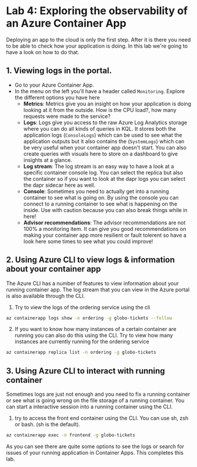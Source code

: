 # Lab 4: Exploring the observability of an Azure Container App

Deploying an app to the cloud is only the first step. After it is there you need to be able to check how your application is doing. In this lab we're going to have a look on how to do that.

## 1. Viewing logs in the portal.
- Go to your Azure Container App. 
- In the menu on the left you'll have a header called `Monitoring`. Explore the different options you have here
  - **Metrics**: Metrics give you an insight on how your application is doing looking at it from the outside. How is the CPU load?, how many requests were made to the service?
  - **Logs**: Logs give you access to the raw Azure Log Analytics storage where you can do all kinds of queries in KQL. It stores both the application logs (`ConsoleLogs`) which can be used to see what the application outputs but it also contains the (`SystemLogs`) which can be very useful when your container app doesn't start. You can also create queries with visuals here to store on a dashboard to give insights at a glance.
  - **Log stream**: The log stream is an easy way to have a look at a specific container console log. You can select the replica but also the container so if you want to look at the dapr logs you can select the dapr sidecar here as well.
  - **Console**: Sometimes you need to actually get into a running container to see what is going on. By using the console you can connect to a running container to see what is happening on the inside. Use with caution because you can also break things while in here!
  - **Advisor recommendations**: The advisor recommendations are not 100% a monitoring item. It can give you good recommendations on making your container app more resilient or fault tolerent so have a look here some times to see what you could improve!


## 2. Using Azure CLI to view logs & information about your container app
The Azure CLI has a number of features to view information about your running container app. The log stream that you can view in the Azure portal is also available through the CLI. 

1. Try to view the logs of the ordering service using the cli

```bash
az containerapp logs show -n ordering -g globo-tickets --follow
```

2. If you want to know how many instances of a certain container are running you can also do this using the CLI. Try to view how many instances are currently running for the ordering service

```bash
az containerapp replica list -n ordering -g globo-tickets
```

## 3. Using Azure CLI to interact with running container
Sometimes logs are just not enough and you need to fix a running container or see what is going wrong on the file storage of a running container. You can start a interactive session into a running container using the CLI.

1. try to access the front end container using the CLI. You can use sh, zsh or bash.  (sh is the default).

```bash
az containerapp exec -n frontend -g globo-tickets
```

As you can see there are quite some options to see the logs or search for issues of your running application in Container Apps. This completes this lab.